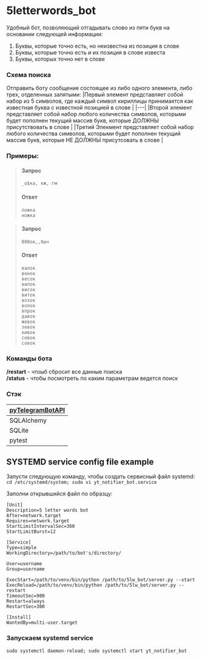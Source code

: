 # 5letterwords_bot
Удобный бот, позволяющий отгадывать слово из пяти букв на основании следующей информации:  
1. Буквы, которые точно есть, но неизвестна из позиция в слове
2. Буквы, которые точно есть и их позиция в слове известа
3. Буквы, которых точно нет в слове

### Схема поиска
Отправить боту сообщение состоящее из либо одного элемента, либо трех, отделенных запятыми:
|Первый элемент представляет собой набор из 5 символов, где каждый символ кириллицы принимается как известная буква с известной позицией в слове  |
|---|
|Второй элемент представляет собой набор любого количества символов, которыми будет пополнен текущий массив букв, которые ДОЛЖНЫ присутствовать в слове  |
|Третий Элекмент представляет собой набор любого количества символов, которыми будет пополнен текущий массив букв, которые НЕ ДОЛЖНЫ присутсовать в слове |


### Примеры:  
> #### Запрос
> ```
> _о$ка, кж, гм  
> ```
> #### Ответ
> ```
> ложка
> ножка
> ```

> #### Запрос
> ```
> 888ок,,быч  
> ```
> #### Ответ
> ```
> валок
> венок
> весок
> вилок
> висок
> виток
> возок
> волок
> впрок
> давок
> жевок
> зевок
> кивок
> севок
> совок
> ```

### Команды бота  
**/restart** - чтоыб сбросит все данные поиска  
**/status** - чтобы посмотреть по каким параметрам ведется поиск

### Стэк  
|[pyTelegramBotAPI](https://github.com/eternnoir/pyTelegramBotAPI)|
|----------|
|SQLAlchemy|
|SQLite    |
|pytest    |


## SYSTEMD service config file example
Запусти следующую команду, чтобы создать сервисный файл systemd:  
`cd /etc/systemd/system; sudo vi yt_notifier_bot.service`

Заполни открывшийся файл по образцу:
```
[Unit]
Description=5 letter words bot
After=network.target
Requires=network.target
StartLimitIntervalSec=360
StartLimitBurst=12

[Service]
Type=simple
WorkingDirectory=/path/to/bot's/directory/

User=username
Group=username

ExecStart=/path/to/venv/bin/python /path/to/5lw_bot/server.py --start
ExecReload=/path/to/venv/bin/python /path/to/5lw_bot/server.py --restart
TimeoutSec=900
Restart=always
RestartSec=300

[Install]
WantedBy=multi-user.target
```

### Запускаем systemd service
`sudo systemctl daemon-reload; sudo systemctl start yt_notifier_bot`
